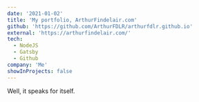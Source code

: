 ```yaml
---
date: '2021-01-02'
title: 'My portfolio, ArthurFindelair.com'
github: 'https://github.com/ArthurFDLR/arthurfdlr.github.io'
external: 'https://arthurfindelair.com/'
tech:
  - NodeJS
  - Gatsby
  - Github
company: 'Me'
showInProjects: false
---
```


Well, it speaks for itself.
